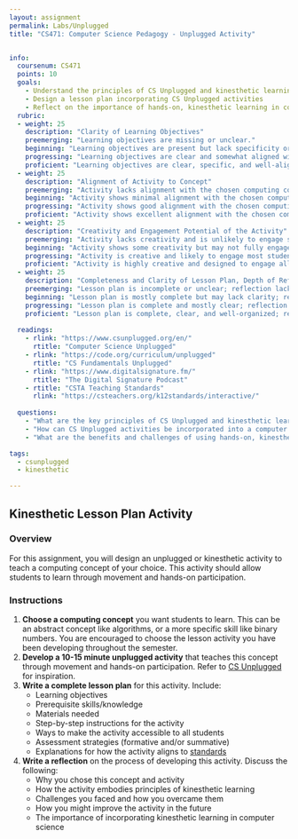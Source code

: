 ```yaml
---
layout: assignment
permalink: Labs/Unplugged
title: "CS471: Computer Science Pedagogy - Unplugged Activity"


info:
  coursenum: CS471
  points: 10
  goals:
    - Understand the principles of CS Unplugged and kinesthetic learning
    - Design a lesson plan incorporating CS Unplugged activities
    - Reflect on the importance of hands-on, kinesthetic learning in computer science education
  rubric:
  - weight: 25
    description: "Clarity of Learning Objectives"
    preemerging: "Learning objectives are missing or unclear."
    beginning: "Learning objectives are present but lack specificity or alignment with the chosen computing concept."
    progressing: "Learning objectives are clear and somewhat aligned with the chosen computing concept."
    proficient: "Learning objectives are clear, specific, and well-aligned with the chosen computing concept."
  - weight: 25
    description: "Alignment of Activity to Concept"
    preemerging: "Activity lacks alignment with the chosen computing concept."
    beginning: "Activity shows minimal alignment with the chosen computing concept."
    progressing: "Activity shows good alignment with the chosen computing concept but may lack depth."
    proficient: "Activity shows excellent alignment with the chosen computing concept, demonstrating thoughtful integration."
  - weight: 25
    description: "Creativity and Engagement Potential of the Activity"
    preemerging: "Activity lacks creativity and is unlikely to engage students."
    beginning: "Activity shows some creativity but may not fully engage all students."
    progressing: "Activity is creative and likely to engage most students."
    proficient: "Activity is highly creative and designed to engage all students through movement and hands-on participation."
  - weight: 25
    description: "Completeness and Clarity of Lesson Plan, Depth of Reflection"
    preemerging: "Lesson plan is incomplete or unclear; reflection lacks depth."
    beginning: "Lesson plan is mostly complete but may lack clarity; reflection shows some depth but may be superficial."
    progressing: "Lesson plan is complete and mostly clear; reflection shows good depth and application of course principles."
    proficient: "Lesson plan is complete, clear, and well-organized; reflection is insightful, demonstrating deep understanding and application of course principles."  
    
  readings:
    - rlink: "https://www.csunplugged.org/en/"
      rtitle: "Computer Science Unplugged"
    - rlink: "https://code.org/curriculum/unplugged"
      rtitle: "CS Fundamentals Unplugged"
    - rlink: "https://www.digitalsignature.fm/"
      rtitle: "The Digital Signature Podcast"
    - rtitle: "CSTA Teaching Standards"
      rlink: "https://csteachers.org/k12standards/interactive/"
    
  questions:
    - "What are the key principles of CS Unplugged and kinesthetic learning?"
    - "How can CS Unplugged activities be incorporated into a computer science lesson plan?"
    - "What are the benefits and challenges of using hands-on, kinesthetic learning in computer science education?"

tags:
  - csunplugged
  - kinesthetic

---
```


## Kinesthetic Lesson Plan Activity

### Overview
For this assignment, you will design an unplugged or kinesthetic activity to teach a computing concept of your choice. This activity should allow students to learn through movement and hands-on participation.

### Instructions
1. **Choose a computing concept** you want students to learn. This can be an abstract concept like algorithms, or a more specific skill like binary numbers.  You are encouraged to choose the lesson activity you have been developing throughout the semester.
2. **Develop a 10-15 minute unplugged activity** that teaches this concept through movement and hands-on participation. Refer to [CS Unplugged](https://csunplugged.org/en/) for inspiration.
3. **Write a complete lesson plan** for this activity. Include:
   - Learning objectives
   - Prerequisite skills/knowledge
   - Materials needed
   - Step-by-step instructions for the activity
   - Ways to make the activity accessible to all students
   - Assessment strategies (formative and/or summative)
   - Explanations for how the activity aligns to [standards](https://csteachers.org/k12standards/interactive/)
4. **Write a reflection** on the process of developing this activity. Discuss the following:
   - Why you chose this concept and activity
   - How the activity embodies principles of kinesthetic learning
   - Challenges you faced and how you overcame them
   - How you might improve the activity in the future
   - The importance of incorporating kinesthetic learning in computer science

